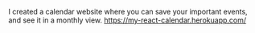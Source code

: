 I created a calendar website where you can save your important events, and see it in a monthly view.
https://my-react-calendar.herokuapp.com/
